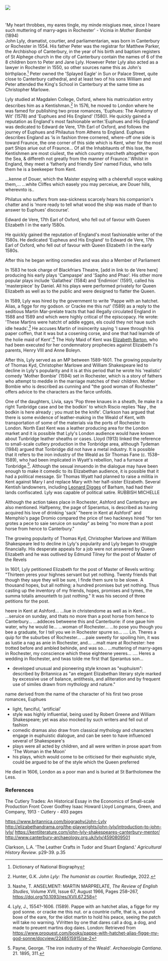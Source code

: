 <a href="https://juncture-digital.org"><img src="https://juncture-digital.org/images/ve-button.png"></a>

<param ve-config title="John Lyly" author="Hannah Jennison and Michelle Crowther" layout="vtl" banner="/images/banners/16c.jpg"> 

<param ve-entity eid="Q29303" aliases="Canterbury"> 

#

'My heart throbbes, my eares tingle, my minde misgiues mee, since I heare such muttering of marry-ages in Rochester' - Vicinia in _Mother Bombie_ (1894)
<br>
John Lyly, dramatist, courtier, and parliamentarian, was born in Canterbury or Rochester in 1554. His father Peter was the registrar for Matthew Parker, the Archbishop of Canterbury, in the year of his birth and baptism registers of St Alphege church in the city of Canterbury contain the names of 6 of the 8 children born to Peter and Jane Lyly. However Peter Lyly also acted as a lawyer in Rochester in 1550, so other sources name this as John's birthplace.[^ref1] Peter owned the 'Splayed Eagle' in Sun or Palace Street, quite close to Canterbury cathedral, and at least two of his sons William and Peter attended the King's School in Canterbury at the same time as Christopher Marlowe.

Lyly studied at Magdalen College, Oxford, where his matriculation entry describes him as a Kentishman.[^ref3] In 1576, he moved to London where he was famed for publishing two prose romances, 'Euphues: The Anatomy of Wit' (1578) and 'Euphues and His England' (1580). He quickly gained a reputation as England's most fashionable writer.'Euphues and His England' was dedicated to Edward de Vere, 17th Earl of Oxford, and follows the journey of Euphues and Philautus from Athens to England. Euphues describes England as ‘is in fashion three cornered, where-off one side is toward Fraunce, the one corner of this side which is Kent, wher for the most part Ships ariue out of Fraunce… Of all the Inhabitaunts of this Isse, the Kentishmen are most ciuilest, the which country marcheth altogether vpon the Sea, & differeth not greatly from the manner of Fraunce.’ Whilst in England, they meet a ‘fatherly and friendly Sire’ named Fidus, who tells them he is a beekeeper from Kent. 

...kenne of Douer, which the Maister espying with a chéerefull voyce waking them,...
...white Cliffes which easely you may perceiue, are Douer hills, wherevnto is..

Philatus who suffers from sea-sickness scarcely hears his companion's chatter and is ‘more ready to tell what wood the ship was made of than to answer to Euphues’ discourse’.

Edward de Vere, 17th Earl of Oxford, who fell out of favour with Queen Elizabeth I in the early 1580s.

He quickly gained the reputation of England's most fashionable writer of the 1580s. He dedicated 'Eupheus and His England' to Edward de Vere, 17th Earl of Oxford, who fell out of favour with Queen Elizabeth I in the early 1580s.

After this he began writing comedies and was also a Member of Parliament

In 1583 he took charge of Blackfriars Theatre, [add in link to de Vere here] producing his early plays 'Campaspe' and 'Sapho and Phao'. His other more popular plays include 'Gallathea' (1584) and 'Endimion' (1591), called his 'masterpiece' by Daniel. All his plays were performed privately for Queen Elizabeth as well as to the public and were designed to flatter the Queen.

In 1589, Lyly was hired by the government to write 'Pappe with an hatchet. Alias, a figge for my godson. or Cracke me this nut' (1589) as a reply to the seditious Martin Mar-prelate tracts that had illegally circulated England in 1588 and 1589 and which were highly critical of the episcopacy. He wrote: 'These Martins were hatcht of addle egges, els could they not haue such idle heads'.[^ref8] He accuses Martin of insincerity saying 'I sawe through his paper coffen, that it was but a cosening corse, and one that had learnde of the holie maid of Kent'.[^ref9] The Holy Maid of Kent was [Elizabeth Barton](/medieval/barton-biography), who had been executed for her condemnatory prophecies against Elizabeth I's parents, Henry VIII and Anne Boleyn. 

After this, Lyly served as an MP between 1589-1601. The growing popularity of Thomas Kyd, Christopher Marlowe and William Shakespeare led to decline in Lyly's popularity and it is at this period that he wrote his 'realistic' comedy 'Mother Bombie' (1594) set in Rochester, which is a story of fathers who attempt to meddle in the marriage matches of their children. Mother Bombie who is described as cunning and "the good woman of Rochester" offers advice to the characters as the farce unfolds. 


One of the daughters, Livia, says 'Pop three knaues in a sheath, Ile make it a right Tunbridge case and be the bodkin' to which Riscio replies 'Nay , the bodkin is here already ; you must be the knife'. Clarkson has argued that there is some evidence of leather-making in the Weald of Kent, with transportation of some of the materials via the ports of Rochester to London. North East Kent was a leather producing area for the London market and it is possible that Lyly's London audience would have known about Tunbridge leather sheaths or cases. Lloyd (1913) linked the reference to small-scale cutlery production in the Tonbridge area, although Tydeman (1984) argued that Tonbridge did not have a metal industry. It is possible that it refers to the iron industry of the Weald as Sir Thomas Fane (c. 1538–1589), who had been implicated in Wyatt's rebellion, had a furnace at Tonbridge.[^ref10]. Although the sexual innuendo in the dialogue may have been enough to make it comedic to its Elizabethan audience, it is possible that it had a political message. Sir Thomas Wyatt had planned to raise a militia in Kent against Mary I and replace Mary with her half-sister Elizabeth. Several Kentish landowners, including [Leonard Digges](/16c/digges-biography) of Barham, had had their lands confiscated. Lyly was capable of political satire. RUBBISH MICHELLE

Although the action takes place in Rochester, Ashford and Canterbury are also mentioned. Halfpenny, the page of Sperantus, is described as having acquired his love of drinking 'sack' "heere in Kent at Ashford" and Memphio's page Dromio compared the price of two hackneys hired "for ten grotes a pece to saie seruice on sunday" as being "no more than a post horse from hence to Canterbury."


The growing popularity of Thomas Kyd, Christopher Marlowe and William Shakespeare led to decline in Lyly's popularity and Lyly began to struggle financially.
His desperate appeals for a job were not answered by Queen Elizabeth and he was outlived by Edmund Tilney for the post of Master of the Revels

In 1601, Lyly petitioned Elizabeth for the post of Master of Revels writing: "Thirteen yeres your highnes servant but yet nothing. Twenty friends that though they saye they will be sure, I finde them sure to be slowe. A thousand hopes, but all nothing; a hundred promises but yet nothing. Thus casting up the inventory of my friends, hopes, promises and tymes, the summa totalis amounteth to just nothing." It was his second of three petitions for the post.

heere in Kent at Ashford...
...liue in christendome as well as in Kent...
...seruice on sunday, and thats no more than a post horse from hence to Canterbury...
...addeces betweene this and Canterburie: if one gaue him water, why he would lie...
...woman of Rochester...
...to pose you though you bee a graduate, for I tell you we in Rochester spurre so...
.... Lin. Theres a quip for the suburbes of Rochester...
...paie sweetly for spoiling him, it was as lustie a nag as anie in Rochester, and...
...malt mare at Rochester: hee trotted before and ambled behinde, and was so...
...muttering of marry-ages in Rochester, my conscience which these eighteene yeeres...
.... Heres a wedding in Rochester, and twas tolde me first that Sperantus son...


- developed unusual and pioneering style known as "euphuism": described by Britannica as "an elegant Elizabethan literary style marked by excessive use of balance, antithesis, and alliteration and by frequent use of similes drawn from mythology and nature."

name derived from the name of the character of his first two prose romances, Euphues
- light, fanciful, 'artificial'
- style was highly influential, being used by Robert Greene and William Shakespeare; yet was also mocked by such writers and fell out of fashion
- comedic dramas also draw from classical mythology and characters engage in euphuistic dialogue, and can be seen to have influenced several of Shakespeare's
- plays were all acted by children, and all were written in prose apart from 'The Woman in the Moon' 
- his plays, which would come to be criticised for their euphuistic style, could be argued to be of the style which the Queen preferred

He died in 1606, London as a poor man and is buried at St Bartholomew the Less.

### References

[^ref1]: Dictionary of National Biography
[^ref2]: 
[^ref3]: Hunter, G.K. _John Lyly: The humanist as courtier._ Routledge, 2022.

[^ref8]: Nashe, T. ANSELMENT: MARTIN MARPRELATE, _The Review of English Studies_, Volume XVII, Issue 67, August 1966, Pages 258–267, https://doi.org/10.1093/res/XVII.67.258
[^ref9]: Lyly, J., 1554?-1606. (1589). Pappe with an hatchet alias, a figge for my god sonne. or cracke me this nut. or a countrie cuffe, that is, a sound boxe of the eare, for the idiot martin to hold his peace, seeing the patch will take no warning. VVritten by one that dares call a dog, a dog, and made to preuent martins dog daies. London: Retrieved from https://www.proquest.com/books/pappe-with-hatchet-alias-figge-my-god-sonne/docview/2248515915/se-2

The Cutlery Trades: An Historical Essay in the Economics of Small-scale Production
Front Cover
Godfrey Isaac Howard Lloyd
Longmans, Green, and Company, 1913 - Cutlery - 493 pages

[^ref1]: Tydeman, William. _Four Tudor comedies_ p.413.

https://www.britannica.com/biography/John-Lyly
http://elizabethandrama.org/the-playwrights/john-lyly/introduction-to-john-lyly/
https://kentliterature.com/john-lyly-shakespeares-canterbury-mentor/
http://www.canterbury-archaeology.org.uk/lyly/4590809501

[^ref10]: Payne, George. 'The iron industry of the Weald'. _Archaeologia Cantiana_. 21. 1895, 311.

Clarkson, L.A. 'The Leather Crafts in Tudor and Stuart England.' _Agricultural History Review_. p29-39. p.35


